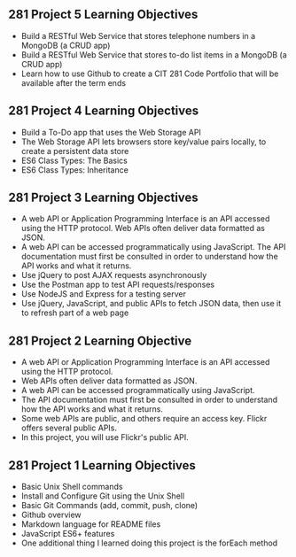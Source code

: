 
## 281 Project 5 Learning Objectives
- Build a RESTful Web Service that stores telephone numbers in a MongoDB (a CRUD app)
- Build a RESTful Web Service that stores to-do list items in a MongoDB (a CRUD app)
- Learn how to use Github to create a CIT 281 Code Portfolio that will be available after the term ends

## 281 Project 4 Learning Objectives
- Build a To-Do app that uses the Web Storage API
- The Web Storage API lets browsers store key/value pairs locally, to
create a persistent data store
- ES6 Class Types: The Basics
- ES6 Class Types: Inheritance

## 281 Project 3 Learning Objectives
- A web API or Application Programming Interface is an API accessed using the HTTP protocol. Web APIs often deliver data
formatted as JSON.
- A web API can be accessed programmatically using JavaScript. The API documentation must first be consulted in order to understand how the API works and what it returns.
- Use jQuery to post AJAX requests asynchronously
- Use the Postman app to test API requests/responses
- Use NodeJS and Express for a testing server
- Use jQuery, JavaScript, and public APIs to fetch JSON data, then use it to refresh part of a web page

## 281 Project 2 Learning Objective
- A web API or Application Programming Interface is an API
accessed using the HTTP protocol.
- Web APIs often deliver data formatted as JSON.
- A web API can be accessed programmatically using
JavaScript.
- The API documentation must first be consulted in order to
understand how the API works and what it returns.
- Some web APIs are public, and others require an access key.
Flickr offers several public APIs.
- In this project, you will use Flickr's public API.

## 281 Project 1 Learning Objectives
- Basic Unix Shell commands
- Install and Configure Git using the Unix Shell
- Basic Git Commands (add, commit, push, clone)
- Github overview
- Markdown language for README files
- JavaScript ES6+ features
- One additional thing I learned doing this project is the forEach method
